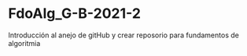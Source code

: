 # FdoAlg_G-B-2021-2
Introducción al anejo de gitHub y crear reposorio para fundamentos de algoritmia
